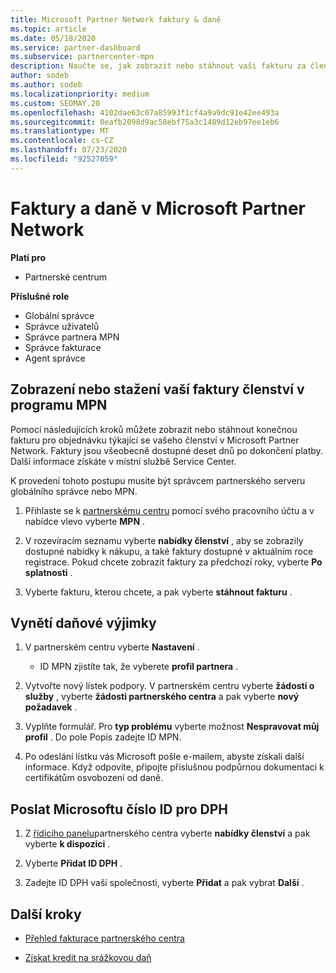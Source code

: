 ```yaml
---
title: Microsoft Partner Network faktury & daně
ms.topic: article
ms.date: 05/18/2020
ms.service: partner-dashboard
ms.subservice: partnercenter-mpn
description: Naučte se, jak zobrazit nebo stáhnout vaši fakturu za členství v programu MPN, jak vystavit daňovou odchylku, a jak poslat Microsoftu své identifikační číslo.
author: sodeb
ms.author: sodeb
ms.localizationpriority: medium
ms.custom: SEOMAY.20
ms.openlocfilehash: 4102dae63c07a85993f1cf4a9a9dc91e42ee493a
ms.sourcegitcommit: 0eafb2098d9ac58ebf75a3c1489d12eb97ee1eb6
ms.translationtype: MT
ms.contentlocale: cs-CZ
ms.lasthandoff: 07/23/2020
ms.locfileid: "92527059"
---
```

# <a name="invoices-and-taxes-in-the-microsoft-partner-network"></a>Faktury a daně v Microsoft Partner Network

**Platí pro**

- Partnerské centrum

**Příslušné role**

- Globální správce
- Správce uživatelů
- Správce partnera MPN
- Správce fakturace
- Agent správce

## <a name="view-or-download-your-mpn-membership-invoice"></a>Zobrazení nebo stažení vaší faktury členství v programu MPN

Pomocí následujících kroků můžete zobrazit nebo stáhnout konečnou fakturu pro objednávku týkající se vašeho členství v Microsoft Partner Network. Faktury jsou všeobecně dostupné deset dnů po dokončení platby. Další informace získáte v místní službě Service Center.  

K provedení tohoto postupu musíte být správcem partnerského serveru globálního správce nebo MPN. 

1.  Přihlaste se k [partnerskému centru](https://partner.microsoft.com/dashboard/home) pomocí svého pracovního účtu a v nabídce vlevo vyberte **MPN** .

4.  V rozevíracím seznamu vyberte **nabídky členství** , aby se zobrazily dostupné nabídky k nákupu, a také faktury dostupné v aktuálním roce registrace. Pokud chcete zobrazit faktury za předchozí roky, vyberte **Po splatnosti** .

6.  Vyberte fakturu, kterou chcete, a pak vyberte **stáhnout fakturu** . 

## <a name="file-a-tax-exemption"></a>Vynětí daňové výjimky

1.  V partnerském centru vyberte **Nastavení** .
    - ID MPN zjistíte tak, že vyberete **profil partnera** .

2.  Vytvořte nový lístek podpory. V partnerském centru vyberte **žádosti o služby** , vyberte **žádosti partnerského centra** a pak vyberte **nový požadavek** .

3.  Vyplňte formulář. Pro **typ problému** vyberte možnost **Nespravovat můj profil** . Do pole Popis zadejte ID MPN.

4.  Po odeslání lístku vás Microsoft pošle e-mailem, abyste získali další informace. Když odpovíte, připojte příslušnou podpůrnou dokumentaci k certifikátům osvobození od daně.

## <a name="send-microsoft-your-vat-id-number"></a>Poslat Microsoftu číslo ID pro DPH

1.  Z [řídicího panelu](https://partner.microsoft.com/dashboard/home)partnerského centra vyberte **nabídky členství** a pak vyberte **k dispozici** . 

2.  Vyberte **Přidat ID DPH** . 

3.  Zadejte ID DPH vaší společnosti, vyberte **Přidat** a pak vybrat **Další** . 

## <a name="next-steps"></a>Další kroky

- [Přehled fakturace partnerského centra](billing-basics.md)

- [Získat kredit na srážkovou daň](withholding-tax-credit-form.md)
